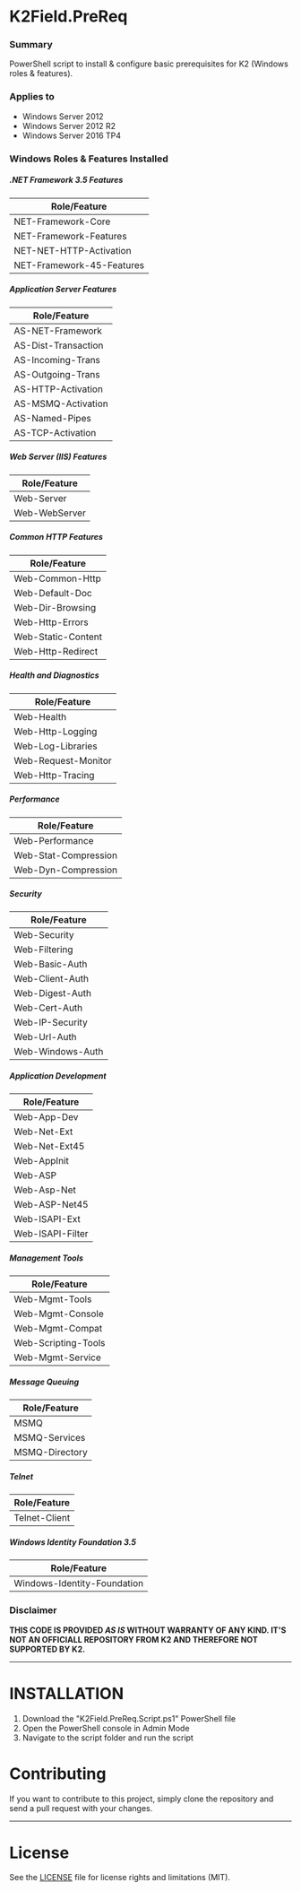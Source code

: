 # K2Field.PreReq #

### Summary ###
PowerShell script to install & configure basic prerequisites for K2 (Windows roles &amp; features).

### Applies to ###
- Windows Server 2012
- Windows Server 2012 R2
- Windows Server 2016 TP4

### Windows Roles & Features Installed ###
##### .NET Framework 3.5 Features #####
Role/Feature |
---------|
NET-Framework-Core |
NET-Framework-Features |
NET-NET-HTTP-Activation |
NET-Framework-45-Features |

##### Application Server Features #####
Role/Feature |
---------|
AS-NET-Framework |
AS-Dist-Transaction |
AS-Incoming-Trans |
AS-Outgoing-Trans |
AS-HTTP-Activation |
AS-MSMQ-Activation |
AS-Named-Pipes |
AS-TCP-Activation |

##### Web Server (IIS) Features #####
Role/Feature |
---------|
Web-Server |
Web-WebServer |

##### Common HTTP Features #####
Role/Feature |
---------|
Web-Common-Http |
Web-Default-Doc |
Web-Dir-Browsing |
Web-Http-Errors |
Web-Static-Content |
Web-Http-Redirect |

##### Health and Diagnostics #####
Role/Feature |
---------|
Web-Health |
Web-Http-Logging |
Web-Log-Libraries |
Web-Request-Monitor |
Web-Http-Tracing |

##### Performance #####
Role/Feature |
---------|
Web-Performance |
Web-Stat-Compression |
Web-Dyn-Compression |

##### Security #####
Role/Feature |
---------|
Web-Security |
Web-Filtering |
Web-Basic-Auth |
Web-Client-Auth |
Web-Digest-Auth |
Web-Cert-Auth |
Web-IP-Security |
Web-Url-Auth |
Web-Windows-Auth |

##### Application Development #####
Role/Feature |
---------|
Web-App-Dev |
Web-Net-Ext |
Web-Net-Ext45 |
Web-AppInit |
Web-ASP |
Web-Asp-Net |
Web-ASP-Net45 |
Web-ISAPI-Ext |
Web-ISAPI-Filter |

##### Management Tools #####
Role/Feature |
---------|
Web-Mgmt-Tools |
Web-Mgmt-Console |
Web-Mgmt-Compat |
Web-Scripting-Tools |
Web-Mgmt-Service |

##### Message Queuing #####
Role/Feature |
---------|
MSMQ |
MSMQ-Services |
MSMQ-Directory |

##### Telnet #####
Role/Feature |
---------|
Telnet-Client |

##### Windows Identity Foundation 3.5 #####
Role/Feature |
---------|
Windows-Identity-Foundation |

### Disclaimer ###
**THIS CODE IS PROVIDED *AS IS* WITHOUT WARRANTY OF ANY KIND. IT'S NOT AN OFFICIALL REPOSITORY FROM K2 AND THEREFORE NOT SUPPORTED BY K2.**

----------

# INSTALLATION #
1. Download the "K2Field.PreReq.Script.ps1" PowerShell file
2. Open the PowerShell console in Admin Mode
3. Navigate to the script folder and run the script

# Contributing #
If you want to contribute to this	 project, simply clone the repository and send a pull request with your changes.

----------

# License #
See the [LICENSE](LICENSE.md) file for license rights and limitations (MIT).

